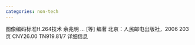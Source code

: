 ```yaml
---
categories: non-tech
---
```

图像编码标准H.264技术 余兆明 ... [等] 编著 北京：人民邮电出版社，2006 203页 CNY26.00 TN919.81/7 详细信息 
